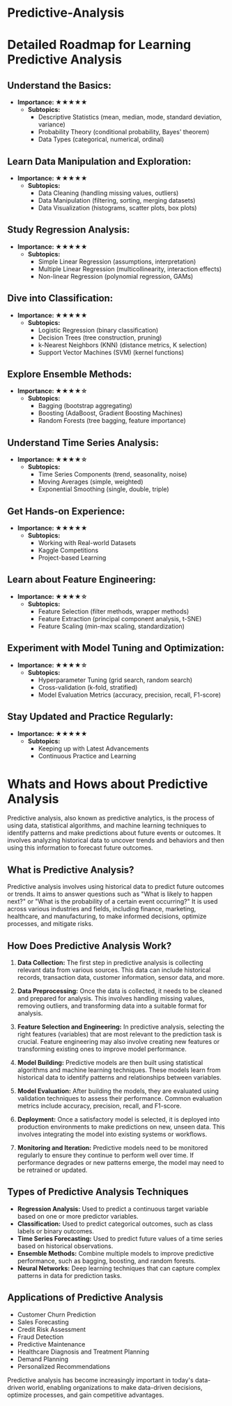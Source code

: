 # Predictive-Analysis

# Detailed Roadmap for Learning Predictive Analysis

## Understand the Basics:
- **Importance: ★★★★★**
  - **Subtopics:**
    - Descriptive Statistics (mean, median, mode, standard deviation, variance)
    - Probability Theory (conditional probability, Bayes' theorem)
    - Data Types (categorical, numerical, ordinal)

## Learn Data Manipulation and Exploration:
- **Importance: ★★★★★**
  - **Subtopics:**
    - Data Cleaning (handling missing values, outliers)
    - Data Manipulation (filtering, sorting, merging datasets)
    - Data Visualization (histograms, scatter plots, box plots)

## Study Regression Analysis:
- **Importance: ★★★★★**
  - **Subtopics:**
    - Simple Linear Regression (assumptions, interpretation)
    - Multiple Linear Regression (multicollinearity, interaction effects)
    - Non-linear Regression (polynomial regression, GAMs)

## Dive into Classification:
- **Importance: ★★★★★**
  - **Subtopics:**
    - Logistic Regression (binary classification)
    - Decision Trees (tree construction, pruning)
    - k-Nearest Neighbors (KNN) (distance metrics, K selection)
    - Support Vector Machines (SVM) (kernel functions)

## Explore Ensemble Methods:
- **Importance: ★★★★☆**
  - **Subtopics:**
    - Bagging (bootstrap aggregating)
    - Boosting (AdaBoost, Gradient Boosting Machines)
    - Random Forests (tree bagging, feature importance)

## Understand Time Series Analysis:
- **Importance: ★★★★☆**
  - **Subtopics:**
    - Time Series Components (trend, seasonality, noise)
    - Moving Averages (simple, weighted)
    - Exponential Smoothing (single, double, triple)

## Get Hands-on Experience:
- **Importance: ★★★★★**
  - **Subtopics:**
    - Working with Real-world Datasets
    - Kaggle Competitions
    - Project-based Learning

## Learn about Feature Engineering:
- **Importance: ★★★★☆**
  - **Subtopics:**
    - Feature Selection (filter methods, wrapper methods)
    - Feature Extraction (principal component analysis, t-SNE)
    - Feature Scaling (min-max scaling, standardization)

## Experiment with Model Tuning and Optimization:
- **Importance: ★★★★☆**
  - **Subtopics:**
    - Hyperparameter Tuning (grid search, random search)
    - Cross-validation (k-fold, stratified)
    - Model Evaluation Metrics (accuracy, precision, recall, F1-score)

## Stay Updated and Practice Regularly:
- **Importance: ★★★★★**
  - **Subtopics:**
    - Keeping up with Latest Advancements
    - Continuous Practice and Learning




# Whats and Hows about Predictive Analysis

Predictive analysis, also known as predictive analytics, is the process of using data, statistical algorithms, and machine learning techniques to identify patterns and make predictions about future events or outcomes. It involves analyzing historical data to uncover trends and behaviors and then using this information to forecast future outcomes.

## What is Predictive Analysis?

Predictive analysis involves using historical data to predict future outcomes or trends. It aims to answer questions such as "What is likely to happen next?" or "What is the probability of a certain event occurring?" It is used across various industries and fields, including finance, marketing, healthcare, and manufacturing, to make informed decisions, optimize processes, and mitigate risks.

## How Does Predictive Analysis Work?

1. **Data Collection:** The first step in predictive analysis is collecting relevant data from various sources. This data can include historical records, transaction data, customer information, sensor data, and more.
   
2. **Data Preprocessing:** Once the data is collected, it needs to be cleaned and prepared for analysis. This involves handling missing values, removing outliers, and transforming data into a suitable format for analysis.
   
3. **Feature Selection and Engineering:** In predictive analysis, selecting the right features (variables) that are most relevant to the prediction task is crucial. Feature engineering may also involve creating new features or transforming existing ones to improve model performance.
   
4. **Model Building:** Predictive models are then built using statistical algorithms and machine learning techniques. These models learn from historical data to identify patterns and relationships between variables.
   
5. **Model Evaluation:** After building the models, they are evaluated using validation techniques to assess their performance. Common evaluation metrics include accuracy, precision, recall, and F1-score.
   
6. **Deployment:** Once a satisfactory model is selected, it is deployed into production environments to make predictions on new, unseen data. This involves integrating the model into existing systems or workflows.
   
7. **Monitoring and Iteration:** Predictive models need to be monitored regularly to ensure they continue to perform well over time. If performance degrades or new patterns emerge, the model may need to be retrained or updated.

## Types of Predictive Analysis Techniques

- **Regression Analysis:** Used to predict a continuous target variable based on one or more predictor variables.
- **Classification:** Used to predict categorical outcomes, such as class labels or binary outcomes.
- **Time Series Forecasting:** Used to predict future values of a time series based on historical observations.
- **Ensemble Methods:** Combine multiple models to improve predictive performance, such as bagging, boosting, and random forests.
- **Neural Networks:** Deep learning techniques that can capture complex patterns in data for prediction tasks.

## Applications of Predictive Analysis

- Customer Churn Prediction
- Sales Forecasting
- Credit Risk Assessment
- Fraud Detection
- Predictive Maintenance
- Healthcare Diagnosis and Treatment Planning
- Demand Planning
- Personalized Recommendations

Predictive analysis has become increasingly important in today's data-driven world, enabling organizations to make data-driven decisions, optimize processes, and gain competitive advantages.


